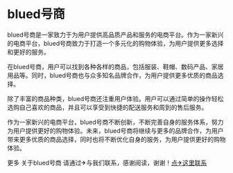 # blued号商

blued号商是一家致力于为用户提供高品质产品和服务的电商平台。作为一家新兴的电商平台，blued号商致力于打造一个多元化的购物体验，为用户提供更多选择和更好的服务。

在blued号商，用户可以找到各种各样的商品，包括服装、鞋帽、数码产品、家居用品等。同时，blued号商也与众多知名品牌合作，为用户提供更多优质的商品选择。

除了丰富的商品种类，blued号商还注重用户体验。用户可以通过简单的操作轻松选购自己喜欢的商品，并且可以享受到快捷的配送服务和周到的售后服务。

作为一家新兴的电商平台，blued号商不断创新，不断完善自身的服务体系，努力为用户提供更好的购物体验。未来，blued号商将继续与更多的品牌合作，为用户带来更多优质的商品选择，同时也将不断优化自身的服务，为用户提供更好的购物体验。

更多 关于blued号商 请通过✈与我们联系，感谢阅读，谢谢！[点✈这里联系](https://lm.k02.cc)